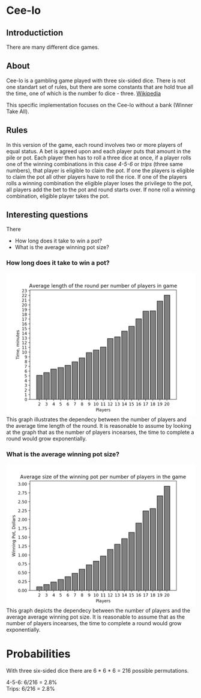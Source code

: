 # Cee-lo
## Introductiction
There are many different dice games.

## About
Cee-lo is a gambling game played with three six-sided
dice. There is not one standart set of rules, but there
are some constants that are hold true all the time, one
of which is the number fo dice - three. [Wikipedia](https://en.wikipedia.org/wiki/Cee-lo)

This specific implementation focuses on the Cee-lo
without a bank (Winner Take All). 

## Rules
In this version of the game, each round involves two or
more players of equal status. A bet is agreed upon and
each player puts that amount in the pile or pot. Each
player then has to roll a three dice at once, if a
player rolls one of the winning combinations in this case
*4-5-6* or *trips* (three same numbers), that player is
eligible to claim the pot. If one the players is eligible
to claim the pot all other players have to roll the rice.
If one of the players rolls a winning combination the
eligible player loses the privilege to the pot, all
players add the bet to the pot and round starts over.
If none roll a winning combination, eligible player takes
the pot.  

## Interesting questions
There
- How long does it take to win a pot?
- What is the average winning pot size?
### How long does it take to win a pot?
![Plot 1](plot_time.png)
This graph illustrates the dependecy between the number of players and the average time length of the round. It is reasonable to assume by looking at the graph that as the number of players incearses, the time to complete a round would grow exponentially.
### What is the average winning pot size?
![Plot 2](plot_pot.png)
This graph depicts the dependecy between the number of players and the average average winning pot size. It is reasonable to assume that as the number of players incearses, the time to complete a round would grow exponentially.

# Probabilities
With three six-sided dice there are 6 * 6 * 6 = 216
possible permutations.  

4-5-6: 6/216 = 2.8%  
Trips: 6/216 = 2.8%  

